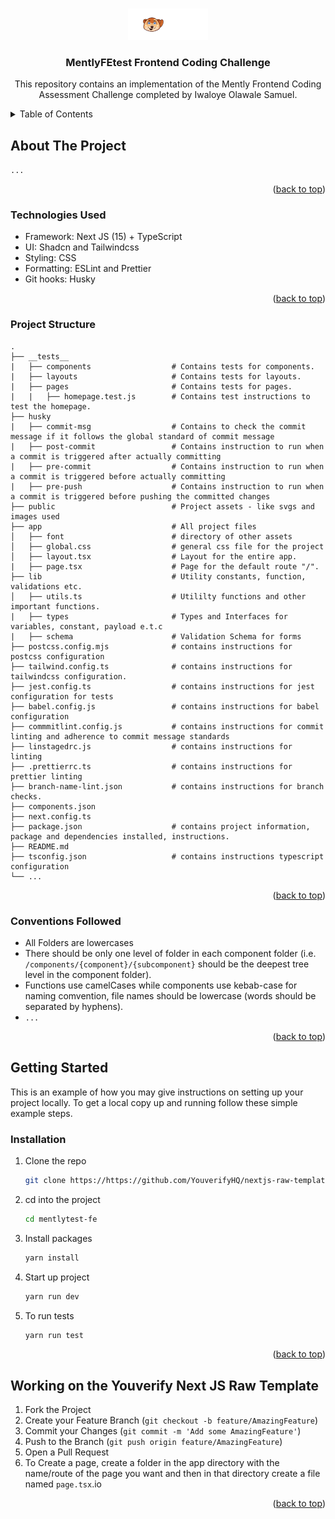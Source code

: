 <!-- Improved compatibility of back to top link: See: https://github.com/othneildrew/Best-README-Template/pull/73 -->

<a name="readme-top"></a>

<!-- PROJECT LOGO -->
<br />
<div align="center">
<img src="./public/mently-logo.png" alt="Logo" height=50">

<h3 align="center">MentlyFEtest Frontend Coding Challenge </h3>

  <p align="center">
   This repository contains an implementation of the Mently Frontend Coding Assessment Challenge completed by Iwaloye Olawale Samuel.
  </p>
</div>

<!-- TABLE OF CONTENTS -->
<details>
  <summary>Table of Contents</summary>
  <ol>
    <li>
      <a href="#about-the-project">About The Project</a>
      <ul>
        <li><a href="#technologies">Technologies Used</a></li>
        <li><a href="#project-structure">Project Structure</a></li>
        <li><a href="#conventions-followed">Conventions Followed</a></li>
      </ul>
    </li>
    <li>
      <a href="#getting-started">Getting Started</a>
      <ul>
        <li><a href="#installation">Installation</a></li>
      </ul>
    </li>
  </ol>
</details>

<!-- ABOUT THE PROJECT -->

## About The Project

`...`

<p align="right">(<a href="#readme-top">back to top</a>)</p>

### Technologies Used

- Framework: Next JS (15) + TypeScript
- UI: Shadcn and Tailwindcss
- Styling: CSS
- Formatting: ESLint and Prettier
- Git hooks: Husky

<p align="right">(<a href="#readme-top">back to top</a>)</p>

### Project Structure

    .
    ├── __tests__
    |   ├── components                  # Contains tests for components.
    |   ├── layouts                     # Contains tests for layouts.
    |   ├── pages                       # Contains tests for pages.
    |   |   ├── homepage.test.js        # Contains test instructions to test the homepage.
    ├── husky
    |   ├── commit-msg                  # Contains to check the commit message if it follows the global standard of commit message
    |   ├── post-commit                 # Contains instruction to run when a commit is triggered after actually committing
    |   ├── pre-commit                  # Contains instruction to run when a commit is triggered before actually committing
    |   ├── pre-push                    # Contains instruction to run when a commit is triggered before pushing the committed changes
    ├── public                          # Project assets - like svgs and images used
    ├── app                             # All project files
    │   ├── font                        # directory of other assets
    │   ├── global.css                  # general css file for the project
    │   ├── layout.tsx                  # Layout for the entire app.
    |   ├── page.tsx                    # Page for the default route "/".
    ├── lib                             # Utility constants, function, validations etc.
    │   ├── utils.ts                    # Utililty functions and other important functions.
    |   ├── types                       # Types and Interfaces for variables, constant, payload e.t.c
    |   ├── schema                      # Validation Schema for forms
    ├── postcss.config.mjs              # contains instructions for postcss configuration
    ├── tailwind.config.ts              # contains instructions for tailwindcss configuration.
    ├── jest.config.ts                  # contains instructions for jest configuration for tests
    ├── babel.config.js                 # contains instructions for babel configuration
    ├── commmitlint.config.js           # contains instructions for commit linting and adherence to commit message standards
    ├── linstagedrc.js                  # contains instructions for linting
    ├── .prettierrc.ts                  # contains instructions for prettier linting
    ├── branch-name-lint.json           # contains instructions for branch checks.
    ├── components.json
    ├── next.config.ts
    ├── package.json                    # contains project information, package and dependencies installed, instructions.
    ├── README.md
    ├── tsconfig.json                   # contains instructions typescript configuration
    └── ...

<p align="right">(<a href="#readme-top">back to top</a>)</p>

### Conventions Followed

- All Folders are lowercases
- There should be only one level of folder in each component folder (i.e. `/components/{component}/{subcomponent}` should be the deepest tree level in the component folder).
- Functions use camelCases while components use kebab-case for naming comvention, file names should be lowercase (words should be separated by hyphens).
- `...`
<p align="right">(<a href="#readme-top">back to top</a>)</p>
<!-- GETTING STARTED -->

## Getting Started

This is an example of how you may give instructions on setting up your project locally.
To get a local copy up and running follow these simple example steps.

### Installation

1. Clone the repo
   ```sh
   git clone https://https://github.com/YouverifyHQ/nextjs-raw-template.git
   ```
2. cd into the project
   ```sh
   cd mentlytest-fe
   ```
3. Install packages
   ```sh
   yarn install
   ```
4. Start up project
   ```sh
   yarn run dev
   ```
5. To run tests
   ```sh
   yarn run test
   ```

<p align="right">(<a href="#readme-top">back to top</a>)</p>

<!-- CONTRIBUTING -->

## Working on the Youverify Next JS Raw Template

1. Fork the Project
2. Create your Feature Branch (`git checkout -b feature/AmazingFeature`)
3. Commit your Changes (`git commit -m 'Add some AmazingFeature'`)
4. Push to the Branch (`git push origin feature/AmazingFeature`)
5. Open a Pull Request
6. To Create a page, create a folder in the app directory with the name/route of the page you want and then in that directory create a file named `page.tsx`.io

<p align="right">(<a href="#readme-top">back to top</a>)</p>

<!-- https://www.markdownguide.org/basic-syntax/#reference-style-links -->

[contributors-shield]: https://img.shields.io/github/contributors/github_username/repo_name.svg?style=for-the-badge
[contributors-url]: https://github.com/github_username/repo_name/graphs/contributors
[forks-shield]: https://img.shields.io/github/forks/github_username/repo_name.svg?style=for-the-badge
[forks-url]: https://github.com/github_username/repo_name/network/members
[stars-shield]: https://img.shields.io/github/stars/github_username/repo_name.svg?style=for-the-badge
[stars-url]: https://github.com/github_username/repo_name/stargazers
[issues-shield]: https://img.shields.io/github/issues/github_username/repo_name.svg?style=for-the-badge
[issues-url]: https://github.com/github_username/repo_name/issues
[license-shield]: https://img.shields.io/github/license/github_username/repo_name.svg?style=for-the-badge
[license-url]: https://github.com/github_username/repo_name/blob/master/LICENSE.txt
[linkedin-shield]: https://img.shields.io/badge/-LinkedIn-black.svg?style=for-the-badge&logo=linkedin&colorB=555
[linkedin-url]: https://linkedin.com/in/linkedin_username
[product-screenshot]: images/screenshot.png
[Next.js]: https://img.shields.io/badge/next.js-000000?style=for-the-badge&logo=nextdotjs&logoColor=white
[Next-url]: https://nextjs.org/
[React.js]: https://img.shields.io/badge/React-20232A?style=for-the-badge&logo=react&logoColor=61DAFB
[React-url]: https://reactjs.org/
[Vue.js]: https://img.shields.io/badge/Vue.js-35495E?style=for-the-badge&logo=vuedotjs&logoColor=4FC08D
[Vue-url]: https://vuejs.org/
[Angular.io]: https://img.shields.io/badge/Angular-DD0031?style=for-the-badge&logo=angular&logoColor=white
[Angular-url]: https://angular.io/
[Svelte.dev]: https://img.shields.io/badge/Svelte-4A4A55?style=for-the-badge&logo=svelte&logoColor=FF3E00
[Svelte-url]: https://svelte.dev/
[Laravel.com]: https://img.shields.io/badge/Laravel-FF2D20?style=for-the-badge&logo=laravel&logoColor=white
[Laravel-url]: https://laravel.com
[Bootstrap.com]: https://img.shields.io/badge/Bootstrap-563D7C?style=for-the-badge&logo=bootstrap&logoColor=white
[Bootstrap-url]: https://getbootstrap.com
[JQuery.com]: https://img.shields.io/badge/jQuery-0769AD?style=for-the-badge&logo=jquery&logoColor=white
[JQuery-url]: https://jquery.com
